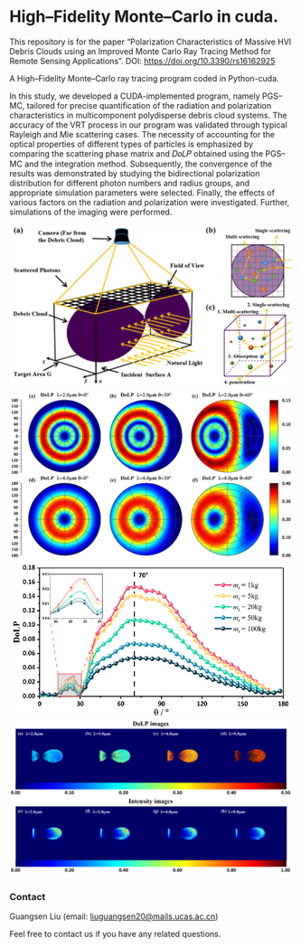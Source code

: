 # High–Fidelity Monte–Carlo in cuda.
This repository is for the paper “Polarization Characteristics of Massive HVI Debris Clouds using an Improved Monte Carlo Ray Tracing Method for Remote Sensing Applications”.
DOI: https://doi.org/10.3390/rs16162925

A High–Fidelity Monte–Carlo ray tracing program coded in Python-cuda.

In this study, we developed a CUDA-implemented program, namely PGS–MC, tailored for precise quantification of the radiation and polarization characteristics in multicomponent polydisperse debris cloud systems. The accuracy of the VRT process in our program was validated through typical Rayleigh and Mie scattering cases. The necessity of accounting for the optical properties of different types of particles is emphasized by comparing the scattering phase matrix and 𝐷𝑜𝐿𝑃 obtained using the PGS–MC and the integration method. Subsequently, the convergence of the results was demonstrated by studying the bidirectional polarization distribution for different photon numbers and radius groups, and appropriate simulation parameters were selected. Finally, the effects of various factors on the radiation and polarization were investigated. Further, simulations of the imaging were performed.

<img src="https://github.com/lgs195/HFMC-cuda/blob/main/Figure%203.png" width="500px">
<img src="https://github.com/lgs195/HFMC-cuda/blob/main/Figure%2010.png" width="500px">
<img src="https://github.com/lgs195/HFMC-cuda/blob/main/Figure%2011.png" width="500px">
<img src="https://github.com/lgs195/HFMC-cuda/blob/main/Figure%2015.png" width="500px">


### Contact
Guangsen Liu (email: liuguangsen20@mails.ucas.ac.cn)

Feel free to contact us if you have any related questions.

